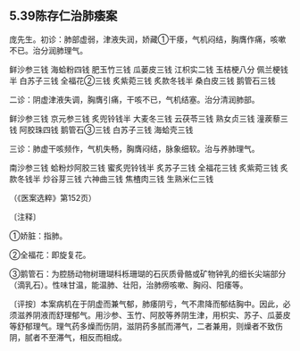 ## 5.39陈存仁治肺痿案

庞先生。初诊：肺部虚弱，津液失润，娇藏①干痿，气机闷结，胸膺作痛，咳嗽不已。治分润肺理气。

鲜沙参三钱 海蛤粉四钱 肥玉竹三钱 瓜蒌皮三钱 江枳实二钱 玉桔梗八分 佩兰梗钱半 白苏子三钱 全福花②三钱 炙紫菀三钱 炙款冬钱半 桑白皮三钱 鹅管石三钱

二诊：阴虚津液失调，胸膺引痛，干咳不已，气机结塞。治分清润肺部。

鲜沙参三钱 京元参三钱 炙兜铃钱半 大麦冬三钱 云茯苓三钱 熟女贞三钱 潼蒺藜三钱 阿胶珠四钱 鹅管石③三钱 白苏子三钱 海蛤壳三钱

三诊：肺虚干咳频作，气机失畅，胸膺闷结，脉象细软。治与养肺理气。

南沙参三钱 蛤粉炒阿胶三钱 蜜炙兜铃钱半 炙苏子三钱 全福花三钱 炙紫菀三钱 炙款冬钱半 炒谷芽三钱 六神曲三钱 焦楂肉三钱 生熟米仁三钱

（《医案选粹》第152页）

〔注释〕

①娇脏：指肺。

②全福花：即旋复花。

③鹅管石：为腔肠动物树珊瑚科栎珊瑚的石灰质骨骼或矿物钟乳的细长尖端部分（滴乳石）。性味甘温，能温肺、壮阳，治肺痨咳嗽、胸闷、阳痿等。

〔评按〕本案病机在于阴虚而兼气郁，肺痿阴亏，气不肃降而郁结胸中。因此，必须滋养阴液而舒理郁气。用沙参、玉竹、阿胶等养阴生津，用枳实、苏子、瓜蒌皮等舒郁理气。理气药多燥而伤阴，滋阴药多腻而滞气，二者兼用，则燥者不致伤阴，腻者不至滞气，相反而相成。
